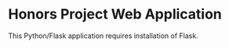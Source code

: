 <h1>Honors Project Web Application</h1>

<p>This Python/Flask application requires installation of Flask.